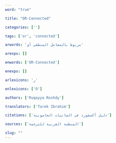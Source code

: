 ```yaml
---
word: "true"

title: "OR-Connected"

categories: ['']

tags: ['or', 'connected']

arwords: 'مربوط بالمعامل المنطقي أو'

arexps: []

enwords: ['OR-Connected']

enexps: []

arlexicons: 'ر'

enlexicons: ['O']

authors: ['Ruqayya Roshdy']

translators: ['Tarek Ibrahim']

citations: ['دليل أكسفورد في السانيات الحاسوبية']

sources: ['المنظمة العربية للترجمة']

slug: ""
---
```

